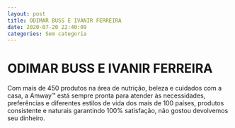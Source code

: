 ```yaml
---
layout: post
title: ODIMAR BUSS E IVANIR FERREIRA
date: 2020-07-20 22:40:09 
categories: Sem categoria
---
```


# ODIMAR BUSS E IVANIR FERREIRA

Com mais de 450 produtos na área de nutrição, beleza e cuidados com a casa, a Amway™ está sempre pronta para atender às necessidades, preferências e diferentes estilos de vida dos mais de 100 países, produtos consistente e naturais garantindo 100% satisfação, não gostou devolvemos seu dinheiro.

